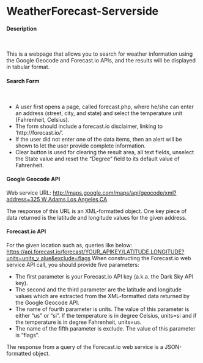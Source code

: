 # WeatherForecast-Serverside
<h4>Description</h4><br />
<p>This is a webpage that allows you to search for weather information using the Google Geocode and Forecast.io APIs, and the results will be displayed in tabular format.
</p>
<div>
<h4>Search Form</h4><br />
<ul>
<li>A user first opens a page, called forecast.php, where he/she can enter an address (street, city, and state) and select the temperature unit (Fahrenheit, Celsius).</li>
<li>The form should include a forecast.io disclaimer, linking to ‘http://forecast.io/’.</li>
<li>If the user did not enter one of the data items, then an alert will be shown to let the user provide complete information. </li>
<li>Clear button is used for clearing the result area, all text fields, unselect the State value and reset the “Degree” field to its default value of Fahrenheit.</li>
<ul>
</div>
<div>
<h4>Google Geocode API</h4>
<p>Web service URL: <a href="http://maps.google.com/maps/api/geocode/xml?address=325 W Adams,Los Angeles,CA">http://maps.google.com/maps/api/geocode/xml?address=325 W Adams,Los Angeles,CA</a><p>
<p>The response of this URL is an XML-formatted object. One key piece of data returned is the latitude and longitude values for the given address. 
<h4>Forecast.io API</h4>
<p>For the given location such as, queries like below:<br>
<a href="https://api.forecast.io/forecast/YOUR_APIKEY/LATITUDE,LONGITUDE?units=units_v alue&exclude=flags">https://api.forecast.io/forecast/YOUR_APIKEY/LATITUDE,LONGITUDE?units=units_v alue&exclude=flags</a>
When constructing the Forecast.io web service API call, you should provide five parameters:<br>
<ul>
<li>The first parameter is your Forecast.io API key (a.k.a. the Dark Sky API key).</li>
<li>The second and the third parameter are the latitude and longitude values which are extracted from the XML-formatted data returned by the Google Geocode API.</li>
<li>The name of fourth parameter is units. The value of this parameter is either “us” or “si”. If the temperature is in degree Celsius, units=si and if the temperature is in degree Fahrenheit, units=us.</li>
<li>The name of the fifth parameter is exclude. The value of this parameter is “flags”.</li>
</ul>
The response from a query of the Forecast.io web service is a JSON-formatted object.<br />
</p>
</div>
